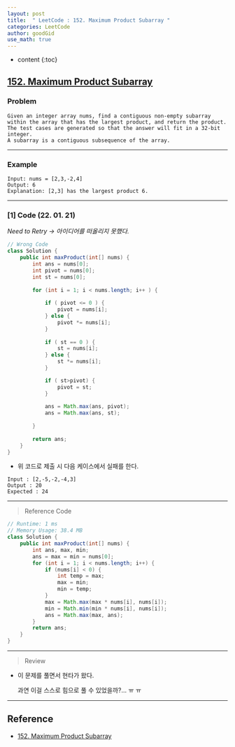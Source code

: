 ```yaml
---
layout: post
title:  " LeetCode : 152. Maximum Product Subarray "
categories: LeetCode
author: goodGid
use_math: true
---
```

* content
{:toc}

## [152. Maximum Product Subarray](https://leetcode.com/problems/maximum-product-subarray/)

### Problem

```
Given an integer array nums, find a contiguous non-empty subarray within the array that has the largest product, and return the product.
The test cases are generated so that the answer will fit in a 32-bit integer.
A subarray is a contiguous subsequence of the array.
```


---

### Example

```
Input: nums = [2,3,-2,4]
Output: 6
Explanation: [2,3] has the largest product 6.
```

---

### [1] Code (22. 01. 21)

*Need to Retry -> 아이디어를 떠올리지 못했다.*

``` java
// Wrong Code
class Solution {
    public int maxProduct(int[] nums) {
        int ans = nums[0]; 
        int pivot = nums[0];
        int st = nums[0];
        
        for (int i = 1; i < nums.length; i++ ) {
            
            if ( pivot <= 0 ) {
                pivot = nums[i];
            } else { 
                pivot *= nums[i];
            }
            
            if ( st == 0 ) {
                st = nums[i];
            } else {
                st *= nums[i];
            }

            if ( st>pivot) {
                pivot = st;
            }
            
            ans = Math.max(ans, pivot);
            ans = Math.max(ans, st);
           
        }
        
        return ans;
    }
}
```

* 위 코드로 제출 시 다음 케이스에서 실패를 한다.

``` 
Input : [2,-5,-2,-4,3]
Output : 20
Expected : 24
```

---

> Reference Code

``` java
// Runtime: 1 ms
// Memory Usage: 38.4 MB
class Solution {
    public int maxProduct(int[] nums) {
        int ans, max, min;
        ans = max = min = nums[0];
        for (int i = 1; i < nums.length; i++) {
            if (nums[i] < 0) {
                int temp = max;
                max = min;
                min = temp;
            }
            max = Math.max(max * nums[i], nums[i]);
            min = Math.min(min * nums[i], nums[i]);
            ans = Math.max(max, ans);
        }
        return ans;
    }
}
```

---


> Review

* 이 문제를 풀면서 현타가 왔다.

  과연 이걸 스스로 힘으로 풀 수 있었을까?... ㅠ ㅠ

---

## Reference

* [152. Maximum Product Subarray](https://leetcode.com/problems/maximum-product-subarray/)